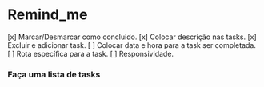<h1> Remind_me </h1>
[x] Marcar/Desmarcar como concluido.
[x] Colocar descrição nas tasks.
[x] Excluir e adicionar task.
[ ] Colocar data e hora para a task ser completada.
[ ] Rota específica para a task.
[ ] Responsividade.
<h3>Faça uma lista de tasks </h3>
